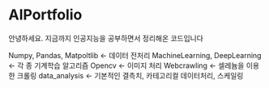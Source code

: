 # AIPortfolio
안녕하세요.  지금까지 인공지능을 공부하면서 정리해온 코드입니다

Numpy, Pandas, Matpoltlib <- 데이터 전처리
MachineLearning, DeepLearning <- 각 종 기계학습 알고리즘
Opencv <- 이미지 처리
Webcrawling <- 셀레늄을 이용한 크롤링
data_analysis <- 기본적인 결측치, 카테고리컬 데이터처리, 스케일링

